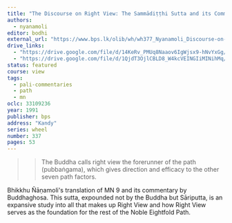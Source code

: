```yaml
---
title: "The Discourse on Right View: The Sammādiṭṭhi Sutta and its Commentary"
authors:
  - nyanamoli
editor: bodhi
external_url: "https://www.bps.lk/olib/wh/wh377_Nyanamoli_Discourse-on-Right-View--Sammaditthi-Sutta.html"
drive_links:
  - "https://drive.google.com/file/d/14KeRv_PMUq8Naaov6IgWjsx9-hNvYxGg/view?usp=drive_link"
  - "https://drive.google.com/file/d/1QjdT3OjlCBLD8_W4kcVEINGIiMINihMq/view?usp=drivesdk"
status: featured
course: view
tags:
  - pali-commentaries
  - path
  - mn
oclc: 33109236
year: 1991
publisher: bps
address: "Kandy"
series: wheel
number: 337
pages: 53
---
```


> >The Buddha calls right view the forerunner of the path (pubbaṅgama), which gives direction and efficacy to the other seven path factors.

Bhikkhu Ñāṇamoli's translation of MN 9 and its commentary by Buddhaghosa. This sutta, expounded not by the Buddha but Sāriputta, is an expansive study into all that makes up Right View and how Right View serves as the foundation for the rest of the Noble Eightfold Path.
